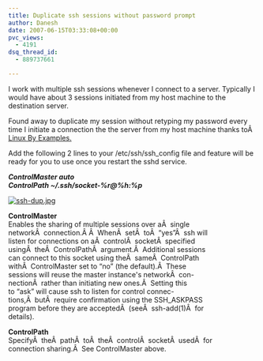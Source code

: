 ```yaml
---
title: Duplicate ssh sessions without password prompt
author: Danesh
date: 2007-06-15T03:33:08+00:00
pvc_views:
  - 4191
dsq_thread_id:
  - 889737661

---
```

I work with multiple ssh sessions whenever I connect to a server. Typically I would have about 3 sessions initiated from my host machine to the destination server.

Found away to duplicate my session without retyping my password every time I initiate a connection the the server from my host machine thanks toÂ  [Linux By Examples.][1]

Add the following 2 lines to your /etc/ssh/ssh_config file and feature will be ready for you to use once you restart the sshd service.

_**ControlMaster auto  
ControlPath ~/.ssh/socket-%r@%h:%p**_

[![ssh-dup.jpg][2]][3]

<!--more-->

**ControlMaster**  
Enables the sharing of multiple sessions over aÂ  single  
networkÂ  connection.Â Â  WhenÂ  setÂ  toÂ  &#8220;yes&#8221;Â  ssh will  
listen for connections on aÂ  controlÂ  socketÂ  specified  
usingÂ  theÂ  ControlPathÂ  argument.Â  Additional sessions  
can connect to this socket using theÂ  sameÂ  ControlPath  
withÂ  ControlMaster set to &#8220;no&#8221; (the default).Â  These  
sessions will reuse the master instance's networkÂ  con-  
nectionÂ  rather than initiating new ones.Â  Setting this  
to &#8220;ask&#8221; will cause ssh to listen for control connec-  
tions,Â  butÂ  require confirmation using the SSH_ASKPASS  
program before they are acceptedÂ  (seeÂ  ssh-add(1)Â  for  
details).

**ControlPath**  
SpecifyÂ  theÂ  pathÂ  toÂ  theÂ  controlÂ  socketÂ  usedÂ  for  
connection sharing.Â  See ControlMaster above.

 [1]: http://linux.byexamples.com/archives/286/duplicate-ssh-session/
 [2]: /wp-content/uploads/2007/06/ssh-dup.jpg
 [3]: /wp-content/uploads/2007/06/ssh-dup.jpg "ssh-dup.jpg"